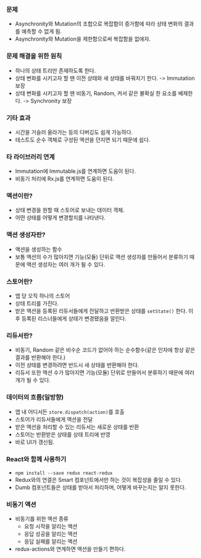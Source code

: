### 문제
- Asynchronity와 Mutation의 조합으로 복잡함이 증가함에 따라 상태 변화의 결과를 예측할 수 없게 됨.
- Asynchronity와 Mutation을 제한함으로써 복잡함을 없애자.

### 문제 해결을 위한 원칙
- 하나의 상태 트리만 존재하도록 한다.
- 상태 변화를 시키고자 할 땐 이전 상태와 새 상태를 바꿔치기 한다. -> Immutation 보장
- 상태 변화를 시키고자 할 땐 비동기, Random, 커서 같은 불확실 한 요소를 배제한다. -> Synchronity 보장

### 기타 효과
- 시간을 거슬러 올라가는 등의 디버깅도 쉽게 가능하다.
- 테스트도 순수 객체로 구성된 액션을 던지면 되기 때문에 쉽다.

### 타 라이브러리 연계
- Immutation에 Immutable.js를 연계하면 도움이 된다.
- 비동기 처리에 Rx.js를 연계하면 도움이 된다.

### 액션이란?
- 상태 변경을 원할 때 스토어로 보내는 데이터 객체.
- 어떤 상태를 어떻게 변경할지를 나타낸다.

### 액션 생성자란?
- 액션을 생성하는 함수
- 보통 액션의 수가 많아지면 기능(모듈) 단위로 액션 생성자를 만들어서 분류하기 때문에 액션 생성자는 여러 개가 될 수 있다.

### 스토어란?
- 앱 당 오직 하나의 스토어
- 상태 트리를 가진다.
- 받은 액션을 등록된 리듀서들에게 전달하고 반환받은 상태를 ```setState()``` 한다. 이후 등록된 리스너들에게 상태가 변경됐음을 알린다.

### 리듀서란?
- 비동기, Random 같은 비수순 코드가 없어야 하는 순수함수(같은 인자에 항상 같은 결과를 반환해야 한다.)
- 이전 상태를 변경하려면 반드시 새 상태를 반환해야 한다.
- 리듀서 또한 액션 수가 많아지면 기능(모듈) 단위로 만들어서 분류하기 때문에 여러 개가 될 수 있다.

### 데이터의 흐름(일방향)
- 앱 내 어디서든 ```store.dispatch(action)```를 호출
- 스토어가 리듀서들에게 액션을 전달
- 받은 액션을 처리할 수 있는 리듀서는 새로운 상태를 반환
- 스토어는 반환받은 상태를 상태 트리에 반영
- 바로 UI가 갱신됨.

### React와 함께 사용하기
- ```npm install --save redux react-redux```
- Redux와의 연결은 Smart 컴포넌트에서만 하는 것이 복잡성을 줄일 수 있다.
- Dumb 컴포넌트들은 상태를 받아서 처리하며, 어떻게 바꾸는지는 알지 못한다.

### 비동기 액션
- 비동기를 위한 액션 종류
	- 요청 시작을 알리는 액션
	- 응답 성공을 알리는 액션
	- 응답 실패를 알리는 액션
- redux-actions와 연계하면 액션을 만들기 편하다.
